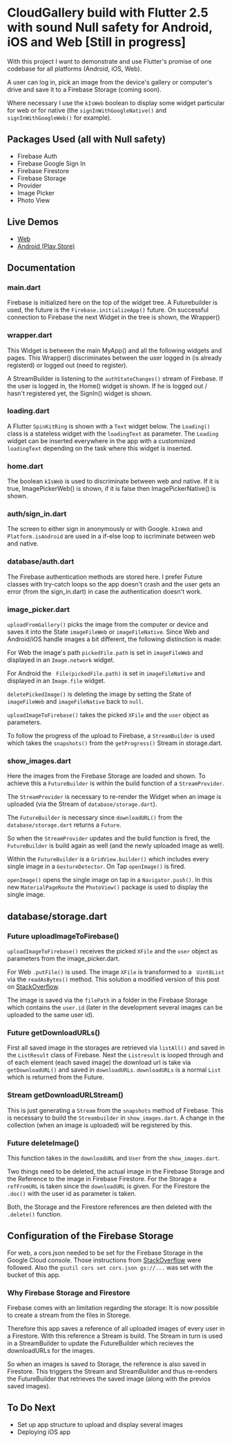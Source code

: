 # CloudGallery build with Flutter 2.5 with sound Null safety for Android, iOS and Web [Still in progress]

With this project I want to demonstrate and use Flutter's promise of one codebase for all platforms (Android, iOS, Web).

A user can log in, pick an image from the device's gallery or computer's drive and save it to a Firebase Storage (coming soon). 

Where necessary I use the `kIsWeb` boolean to display some widget particular for web or for native (the `signInWithGoogleNative()` and `signInWithGoogleWeb()` for example).

## Packages Used (all with Null safety)

- Firebase Auth
- Firebase Google Sign In
- Firebase Firestore
- Firebase Storage
- Provider
- Image Picker
- Photo View

## Live Demos

- [Web](https://flutterwebapps.com/portfolio/cloud-gallery/#/)
- [Android (Play Store)](https://play.google.com/store/apps/details?id=com.strawanzer.cloudgallery)


## Documentation

### main.dart
Firebase is initialized here on the top of the widget tree. A Futurebuilder is used, the future is the `Firebase.initializeApp()` future. On successful connection to Firebase the next Widget in the tree is shown, the Wrapper()

### wrapper.dart
This Widget is between the main MyApp() and all the following widgets and pages. This Wrapper() discriminates between the user logged in (is already registerd) or logged out (need to register).

A StreamBuilder is listening to the `authStateChanges()` stream of Firebase. If the user is logged in, the Home() widget is shown. If he is logged out / hasn't registered yet, the SignIn() widget is shown.

### loading.dart
A Flutter `SpinKitRing` is shown with a `Text` widget below. The `Loading()` class is a stateless widget with the `loadingText` as parameter. The `Loading` widget can be inserted everywhere in the app with a customnized `loadingText` depending on the task where this widget is inserted.

### home.dart
The boolean `kIsWeb` is used to discriminate between web and native. If it is true, ImagePickerWeb() is shown, if it is false then ImagePickerNative() is shown.

### auth/sign_in.dart
The screen to either sign in anonymously or with Google. `kIsWeb` and `Platform.isAndroid` are used in a if-else loop to iscriminate between web and native.

### database/auth.dart
The Firebase authentication methods are stored here. I prefer Future classes with try-catch loops so the app doesn't crash and the user gets an error (from the sign_in.dart) in case the authentication doesn't work.

### image_picker.dart
`uploadFromGallery()` picks the image from the computer or device and saves it into the State `imageFileWeb` or `imageFileNative`. Since Web and Android/iOS handle images a bit different, the following distinction is made: 

For Web the image's path `pickedFile.path` is set in `imageFileWeb` and displayed in an `Image.network` widget.

For Android the ` File(pickedFile.path)` is set in `imageFileNative` and displayed in an `Image.file` widget.

`deletePickedImage()` is deleting the image by setting the State of `imageFileWeb` and `imageFileNative` back to `null`.

`uploadImageToFirebase()` takes the picked `XFile` and the `user` object as parameters.

To follow the progress of the upload to Firebase, a `StreamBuilder` is used which takes the `snapshots()` from the `getProgress()` Stream in storage.dart. 

### show_images.dart
Here the images from the Firebase Storage are loaded and shown. To achieve this a `FutureBuilder` is within the build function of a `StreamProvider`.

The `StreamProvider` is necessary to re-render the Widget when an image is uploaded (via the Stream of `database/storage.dart`).

The `FutureBuilder` is necessary since `downloadURL()` from the `database/storage.dart` returns a `Future`. 

So when the `StreamProvider` updates and the build function is fired, the `FutureBuilder` is build again as well (and the newly uploaded image as well).

Within the `FutureBuilder` is a `GridView.builder()` which includes every single image in a `GestureDetector`. On Tap `openImage()` is fired.

`openImage()` opens the single image on tap in a `Navigator.push()`. In this new `MaterialPageRoute` the `PhotoView()` package is used to display the single image.


## database/storage.dart

### Future uploadImageToFirebase()
`uploadImageToFirebase()` receives the picked `XFile` and the `user` object as parameters from the image_picker.dart.

For Web `.putFile()` is used. The image `XFile` is transformed to a ` Uint8List` via the `readAsBytes()` method. This solution a modified version of this post on [StackOverflow](https://stackoverflow.com/questions/59716944/flutter-web-upload-image-file-to-firebase-storage).

The image is saved via the `filePath` in a folder in the Firebase Storage which contains the `user.id` (later in the development several images can be uploaded to the same user id).

### Future getDownloadURLs()
First all saved image in the storages are retrieved via `listAll()` and saved in the `ListResult` class of Firebase. Next the `Listresult` is looped through and of each element (each saved image) the download url is take via `getDownloadURL()` and saved in `downloadURLs`. `downloadURLs` is a normal `List` which is returned from the Future.  

### Stream getDownloadURLStream()
This is just generating a `Stream` from the `snapshots` method of Firebase. This is necessary to build the `Streambuilder` in `show_images.dart`. A change in the collection (when an image is uploaded) will be registered by this.

### Future deleteImage()
This function takes in the `downloadURL` and `User` from the `show_images.dart`.

Two things need to be deleted, the actual image in the Firebase Storage and the Reference to the image in Firebase Firestore. For the Storage a `refFromURL` is taken since the `downloadURL` is given. For the Firestore the `.doc()` with the user id as parameter is taken.

Both, the Storage and the Firestore references are then deleted with the `.delete()` function.


## Configuration of the Firebase Storage
For web, a cors.json needed to be set for the Firebase Storage in the Google Cloud console. Those instructions from  [StackOverflow](https://stackoverflow.com/a/66104543) were followed. Also the `gsutil cors set cors.json gs://...` was set with the bucket of this app.

### Why Firebase Storage and Firestore
Firebase comes with an limitation regarding the storage: It is now possible to create a stream from the files in Storege. 

Therefore this app saves a reference of all uploaded images of every user in a Firestore. With this reference a Stream is build. The Stream in turn is used in a StreamBuilder to update the FutureBuilder which recieves the downloadURLs for the images.

So when an images is saved to Storage, the reference is also saved in Firestore. This triggers the Stream and StreamBuilder and thus re-renders the FutureBuilder that retrieves the saved image (along with the previos saved images).


## To Do Next
- Set up app structure to upload and display several images
- Deploying iOS app


